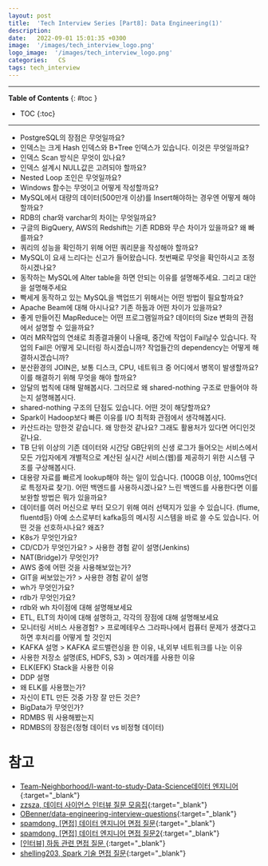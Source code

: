 ```yaml
---
layout: post
title:  'Tech Interview Series [Part8]: Data Engineering(1)'
description: 
date:   2022-09-01 15:01:35 +0300
image:  '/images/tech_interview_logo.png'
logo_image:  '/images/tech_interview_logo.png'
categories:   CS
tags: tech_interview
---
```

---

**Table of Contents**
{: #toc }
*  TOC
{:toc}

---

- PostgreSQL의 장점은 무엇일까요?
- 인덱스는 크게 Hash 인덱스와 B+Tree 인덱스가 있습니다. 이것은 무엇일까요?
- 인덱스 Scan 방식은 무엇이 있나요?
- 인덱스 설계시 NULL값은 고려되야 할까요?
- Nested Loop 조인은 무엇일까요?
- Windows 함수는 무엇이고 어떻게 작성할까요?
- MySQL에서 대량의 데이터(500만개 이상)를 Insert해야하는 경우엔 어떻게 해야할까요?
- RDB의 char와 varchar의 차이는 무엇일까요?
- 구글의 BigQuery, AWS의 Redshift는 기존 RDB와 무슨 차이가 있을까요? 왜 빠를까요?
- 쿼리의 성능을 확인하기 위해 어떤 쿼리문을 작성해야 할까요?
- MySQL이 요새 느리다는 신고가 들어왔습니다. 첫번째로 무엇을 확인하시고 조정하시겠나요?
- 동작하는 MySQL에 Alter table을 하면 안되는 이유를 설명해주세요. 그리고 대안을 설명해주세요
- 빡세게 동작하고 있는 MySQL을 백업뜨기 위해서는 어떤 방법이 필요할까요?
- Apache Beam에 대해 아시나요? 기존 하둡과 어떤 차이가 있을까요?
- 좋게 만들어진 MapReduce는 어떤 프로그램일까요? 데이터의 Size 변화의 관점에서 설명할 수 있을까요?
- 여러 MR작업의 연쇄로 최종결과물이 나올때, 중간에 작업이 Fail날수 있습니다. 작업의 Fail은 어떻게 모니터링 하시겠습니까? 작업들간의 dependency는 어떻게 해결하시겠습니까?
- 분산환경의 JOIN은, 보통 디스크, CPU, 네트워크 중 어디에서 병목이 발생할까요? 이를 해결하기 위해 무엇을 해야 할까요?
- 암달의 법칙에 대해 말해봅시다. 그러므로 왜 shared-nothing 구조로 만들어야 하는지 설명해봅시다.
- shared-nothing 구조의 단점도 있습니다. 어떤 것이 해당할까요?
- Spark이 Hadoop보다 빠른 이유를 I/O 최적화 관점에서 생각해봅시다.
- 카산드라는 망한것 같습니다. 왜 망한것 같나요? 그래도 활용처가 있다면 어디인것 같나요.
- TB 단위 이상의 기존 데이터와 시간당 GB단위의 신생 로그가 들어오는 서비스에서 모든 가입자에게 개별적으로 계산된 실시간 서비스(웹)를 제공하기 위한 시스템 구조를 구상해봅시다.
- 대용량 자료를 빠르게 lookup해야 하는 일이 있습니다. (100GB 이상, 100ms언더로 특정자료 찾기). 어떤 백엔드를 사용하시겠나요? 느린 백엔드를 사용한다면 이를 보완할 방법은 뭐가 있을까요?
- 데이터를 여러 머신으로 부터 모으기 위해 여러 선택지가 있을 수 있습니다. (flume, fluentd등) 아예 소스로부터 kafka등의 메시징 시스템을 바로 쓸 수도 있습니다. 어떤 것을 선호하시나요? 왜죠?
- K8s가 무엇인가요?
- CD/CD가 무엇인가요? > 사용한 경험 같이 설명(Jenkins)
- NAT(Bridge)가 무엇인가?
- AWS 중에 어떤 것을 사용해보았는가?
- GIT을 써보았는가? > 사용한 경험 같이 설명
- wh가 무엇인가요?
- rdb가 무엇인가요?
- rdb와 wh 차이점에 대해 설명해보세요
- ETL, ELT의 차이에 대해 설명하고, 각각의 장점에 대해 설명해보세요
- 모니터링 서비스 사용경험? > 프로메테우스 그라파나에서 컴퓨터 문제가 생겼다고 하면 후처리를 어떻게 할 것인지
- KAFKA 설명 > KAFKA 로드밸런싱을 한 이유, 내,외부 네트워크를 나눈 이유
- 사용한 저장소 설명(ES, HDFS, S3) > 여러개를 사용한 이유
- ELK(EFK) Stack을 사용한 이유
- DDP 설명
- 왜 ELK를 사용했는가?
- 자신이 ETL 만든 것중 가장 잘 만든 것은?
- BigData가 무엇인가?
- RDMBS 뭐 사용해봤는지
- RDMBS의 장점은(정형 데이터 vs 비정형 데이터)

# 참고
- [Team-Neighborhood/I-want-to-study-Data-Science데이터 엔지니어](https://github.com/Team-Neighborhood/I-want-to-study-Data-Science/wiki/%EB%8D%B0%EC%9D%B4%ED%84%B0-%EC%97%94%EC%A7%80%EB%8B%88%EC%96%B4){:target="_blank"}
- [zzsza, 데이터 사이언스 인터뷰 질문 모음집](https://zzsza.github.io/data/2018/02/17/datascience-interivew-questions/#%EB%8D%B0%EC%9D%B4%ED%84%B0%EB%B2%A0%EC%9D%B4%EC%8A%A4){:target="_blank"}
- [OBenner/data-engineering-interview-questions](https://github.com/OBenner/data-engineering-interview-questions){:target="_blank"}
- [spamdong, [면접] 데이터 엔지니어 면접 질문](https://velog.io/@spamdong/%EB%A9%B4%EC%A0%91-%EB%8D%B0%EC%9D%B4%ED%84%B0-%EC%97%94%EC%A7%80%EB%8B%88%EC%96%B4-%EB%A9%B4%EC%A0%91-%EC%A7%88%EB%AC%B8){:target="_blank"}
- [spamdong, [면접] 데이터 엔지니어 면접 질문2](https://velog.io/@spamdong/%EB%A9%B4%EC%A0%91-%EB%8D%B0%EC%9D%B4%ED%84%B0-%EC%97%94%EC%A7%80%EB%8B%88%EC%96%B4-%EB%A9%B4%EC%A0%91-%EC%A7%88%EB%AC%B82){:target="_blank"}
- [[인터뷰] 하둡 관련 면접 질문 ](https://m.blog.naver.com/sunny_86_/221503974389){:target="_blank"}
- [shelling203, Spark 기술 면접 질문](https://shelling203.tistory.com/33?category=304167){:target="_blank"}